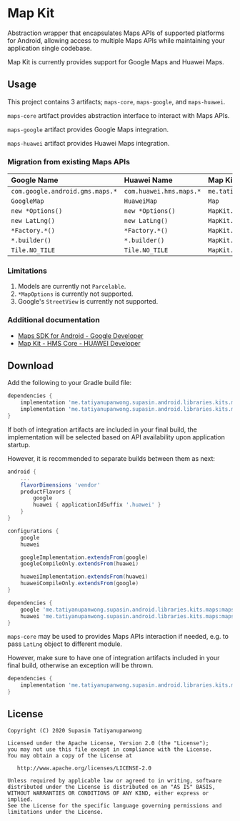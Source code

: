 # Map Kit

Abstraction wrapper that encapsulates Maps APIs of supported platforms for Android, allowing access to multiple Maps APIs while maintaining your application single codebase.

Map Kit is currently provides support for Google Maps and Huawei Maps.

## Usage

This project contains 3 artifacts; `maps-core`, `maps-google`, and `maps-huawei`.

`maps-core` artifact provides abstraction interface to interact with Maps APIs.

`maps-google` artifact provides Google Maps integration.

`maps-huawei` artifact provides Huawei Maps integration.

### Migration from existing Maps APIs

| Google Name                       | Huawei Name               | Map Kit Name                                                 |
|:--------------------------------- |:------------------------- |:------------------------------------------------------------ |
| ``com.google.android.gms.maps.*`` | ``com.huawei.hms.maps.*`` | ``me.tatiyanupanwong.supasin.android.libraries.kits.maps.*`` |
| ``GoogleMap``                     | ``HuaweiMap``             | ``Map``                                                      |
| ``new *Options()``                | ``new *Options()``        | ``MapKit.getFactory().new*Options()``                        |
| ``new LatLng()``                  | ``new LatLng()``          | ``MapKit.getFactory().newLatLng()``                          |
| ``*Factory.*()``                  | ``*Factory.*()``          | ``MapKit.getFactory().get*Factory().*()``                    |
| ``*.builder()``                   | ``*.builder()``           | ``MapKit.getFactory().new*Builder()``                        |
| ``Tile.NO_TILE``                  | ``Tile.NO_TILE``          | ``MapKit.getFactory().noTile()``                             |

### Limitations

1. Models are currently not `Parcelable`.
2. `*MapOptions` is currently not supported.
3. Google's `StreetView` is currently not supported.

### Additional documentation

* [Maps SDK for Android - Google Developer](https://developers.google.com/maps/documentation/android-sdk/intro)
* [Map Kit - HMS Core - HUAWEI Developer](https://developer.huawei.com/consumer/en/hms/huawei-MapKit)

## Download

Add the following to your Gradle build file:

```groovy
dependencies {
    implementation 'me.tatiyanupanwong.supasin.android.libraries.kits.maps:maps-google:1.1.0'
    implementation 'me.tatiyanupanwong.supasin.android.libraries.kits.maps:maps-huawei:1.1.0'
}
```

If both of integration artifacts are included in your final build, the implementation will be selected based on API availability upon application startup.

However, it is recommended to separate builds between them as next:

```groovy
android {
    ...
    flavorDimensions 'vendor'
    productFlavors {
        google
        huawei { applicationIdSuffix '.huawei' }
    }
}

configurations {
    google
    huawei

    googleImplementation.extendsFrom(google)
    googleCompileOnly.extendsFrom(huawei)

    huaweiImplementation.extendsFrom(huawei)
    huaweiCompileOnly.extendsFrom(google)
}

dependencies {
    google 'me.tatiyanupanwong.supasin.android.libraries.kits.maps:maps-google:1.1.0'
    huawei 'me.tatiyanupanwong.supasin.android.libraries.kits.maps:maps-huawei:1.1.0'
}
```

`maps-core` may be used to provides Maps APIs interaction if needed, e.g. to pass `LatLng` object to different module.

However, make sure to have one of integration artifacts included in your final build, otherwise an exception will be thrown.

```groovy
dependencies {
    implementation 'me.tatiyanupanwong.supasin.android.libraries.kits.maps:maps-core:1.1.0'
}  
```

## License

```
Copyright (C) 2020 Supasin Tatiyanupanwong

Licensed under the Apache License, Version 2.0 (the "License");
you may not use this file except in compliance with the License.
You may obtain a copy of the License at

   http://www.apache.org/licenses/LICENSE-2.0

Unless required by applicable law or agreed to in writing, software
distributed under the License is distributed on an "AS IS" BASIS,
WITHOUT WARRANTIES OR CONDITIONS OF ANY KIND, either express or implied.
See the License for the specific language governing permissions and
limitations under the License.
```
